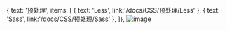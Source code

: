 { text: '预处理', items: [
  { text: 'Less', link:'/docs/CSS/预处理/Less'  },
  { text: 'Sass', link:'/docs/CSS/预处理/Sass'  },
]},
![image](https://user-images.githubusercontent.com/34568691/134523017-6c94fc16-7993-440f-9113-2cd314e3b5a6.png)
